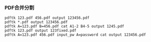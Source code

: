 ### PDF合并分割

    pdftk 123.pdf 456.pdf output 123456.pdf
    pdftk *.pdf output 123456.pdf
    pdftk A=123.pdf B=456.pdf cat A1-2 B4-5 output 1245.pdf
    pdftk 123.pdf output 123fixed.pdf
    pdftk A=123.pdf 456.pdf input_pw A=password cat output 123456.pdf
